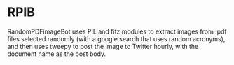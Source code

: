 # RPIB
RandomPDFimageBot
uses PIL and fitz modules to extract images from .pdf files selected randomly (with a google search that uses random acronyms), and then uses tweepy to post the image to Twitter hourly, with the document name as the post body.
